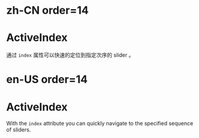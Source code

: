 # zh-CN order=14

# ActiveIndex

通过 `index` 属性可以快速的定位到指定次序的 slider 。

# en-US order=14

# ActiveIndex

With the `index` attribute you can quickly navigate to the specified sequence of sliders.
